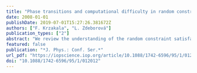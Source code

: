 ```yaml
---
title: "Phase transitions and computational difficulty in random constraint satisfaction problems"
date: 2008-01-01
publishDate: 2019-07-01T15:27:26.381672Z
authors: ["F. Krzakala", "L. Zdeborová"]
publication_types: ["2"]
abstract: "We review the understanding of the random constraint satisfaction problems, focusing on the q-coloring of large random graphs, that has been achieved using the cavity method. We also discuss the properties of the phase diagram in temperature, the connections with the glass transition phenomenology in physics, and the related algorithmic issues."
featured: false
publication: "*J. Phys.: Conf. Ser.*"
url_pdf: "https://iopscience.iop.org/article/10.1088/1742-6596/95/1/012012/meta"
doi: "10.1088/1742-6596/95/1/012012"
---
```


